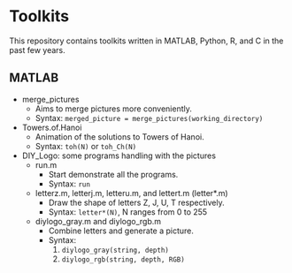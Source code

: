 # Toolkits

This repository contains toolkits written in MATLAB, Python, R, and C in the past few years.

## MATLAB

* merge_pictures
	- Aims to merge pictures more conveniently.
	- Syntax: `merged_picture = merge_pictures(working_directory)`
* Towers.of.Hanoi
	- Animation of the solutions to Towers of Hanoi.
	- Syntax: `toh(N)` or `toh_Ch(N)`
* DIY_Logo: some programs handling with the pictures
	- run.m
		+ Start demonstrate all the programs.
		+ Syntax: `run`
	- letterz.m, letterj.m, letteru.m, and lettert.m (letter*.m)
		+ Draw the shape of letters Z, J, U, T respectively.
		+ Syntax: `letter*(N)`, N ranges from 0 to 255
	- diylogo_gray.m and diylogo_rgb.m
		+ Combine letters and generate a picture.
		+ Syntax: 
			1. `diylogo_gray(string, depth)`
			2. `diylogo_rgb(string, depth, RGB)`
